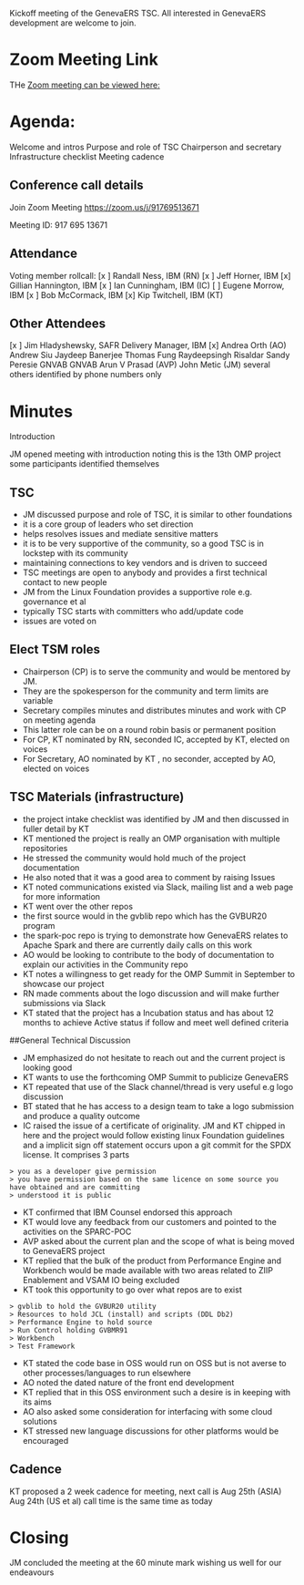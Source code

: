 Kickoff meeting of the GenevaERS TSC. All interested in GenevaERS development are welcome to join.

# Zoom Meeting Link
THe [Zoom meeting can be viewed here:](https://zoom.us/rec/share/4fdTduqpzFFJcK-T71jlR4o8IrrOX6a81iYf-aAKmht_z3nOjA5340DTxLhdw9T6?startTime=1597193726000)


# Agenda:

Welcome and intros
Purpose and role of TSC
Chairperson and secretary
Infrastructure checklist
Meeting cadence

## Conference call details

Join Zoom Meeting
https://zoom.us/j/91769513671

Meeting ID: 917 695 13671

## Attendance
Voting member rollcall:
[x ] Randall Ness, IBM (RN)
[x ] Jeff Horner, IBM
[x] Gillian Hannington, IBM
[x ] Ian Cunningham, IBM (IC)
[ ] Eugene Morrow, IBM
[x ] Bob McCormack, IBM
[x] Kip Twitchell, IBM (KT)

## Other Attendees
[x ] Jim Hladyshewsky, SAFR Delivery Manager, IBM
[x] Andrea Orth (AO)
Andrew Siu
Jaydeep Banerjee
Thomas Fung
Raydeepsingh Risaldar
Sandy Peresie
GNVAB GNVAB
Arun V Prasad (AVP)
John Metic (JM)
several others identified by phone numbers only

# Minutes

Introduction

JM opened meeting with introduction noting this is the 13th OMP project
some participants identified themselves

## TSC

   - JM discussed purpose and role of TSC, it is similar to other foundations
   - it is a core group of leaders who set direction
   - helps resolves issues and mediate sensitive matters
   - it is to be very supportive of the community, so a good TSC is in lockstep with its community
   - maintaining connections to key vendors and is driven to succeed
   - TSC meetings are open to anybody and provides a first technical contact to new people
   - JM from the Linux Foundation provides a supportive role e.g. governance et al
   - typically TSC starts with committers who add/update code
   - issues are voted on

## Elect TSM roles

   - Chairperson (CP) is to serve the community and would be mentored by JM.
   - They are the spokesperson for the community and term limits are variable
   - Secretary compiles minutes and distributes minutes and work with CP on meeting agenda
   - This latter role can be on a round robin basis or permanent position
   - For CP, KT nominated by RN, seconded IC, accepted by KT, elected on voices
   - For Secretary, AO nominated by KT , no seconder, accepted by AO, elected on voices

## TSC Materials (infrastructure)

   - the project intake checklist was identified by JM and then discussed in fuller detail by KT
   - KT mentioned the project is really an OMP organisation with multiple repositories
   - He stressed the community would hold much of the project documentation
   - He also noted that it was a good area to comment by raising Issues
   - KT noted communications existed via Slack, mailing list and a web page for more information
   - KT went over the other repos
   - the first source would in the gvblib repo which has the GVBUR20 program
   - the spark-poc repo is trying to demonstrate how GenevaERS relates to Apache Spark and there are currently daily calls on this work
   - AO would be looking to contribute to the body of documentation to explain our activities in the Community repo
   - KT notes a willingness to get ready for the OMP Summit in September to showcase our project
   - RN made comments about the logo discussion and will make further submissions via Slack
   - KT stated that the project has a Incubation status and has about 12 months to achieve Active status if follow and meet well defined criteria

##General Technical Discussion

   - JM emphasized do not hesitate to reach out and the current project is looking good
   - KT wants to use the forthcoming OMP Summit to publicize GenevaERS
   - KT repeated that use of the Slack channel/thread is very useful e.g logo discussion
   - BT stated that he has access to a design team to take a logo submission and produce a quality outcome
   - IC raised the issue of a certificate of originality. JM and KT chipped in here and the project would follow existing linux Foundation guidelines and a implicit sign off statement occurs upon a git commit for the SPDX license. It comprises 3 parts

    > you as a developer give permission
    > you have permission based on the same licence on some source you have obtained and are committing
    > understood it is public

   - KT confirmed that IBM Counsel endorsed this approach
   - KT would love any feedback from our customers and pointed to the activities on the SPARC-POC
   - AVP asked about the current plan and the scope of what is being moved to GenevaERS project
   - KT replied that the bulk of the product from Performance Engine and Workbench would be made available with two areas related to ZIIP Enablement and VSAM IO being excluded
   - KT took this opportunity to go over what repos are to exist

    > gvblib to hold the GVBUR20 utility
    > Resources to hold JCL (install) and scripts (DDL Db2)
    > Performance Engine to hold source
    > Run Control holding GVBMR91
    > Workbench
    > Test Framework
   - KT stated the code base in OSS would run on OSS but is not averse to other processes/languages to run elsewhere
   - AO noted the dated nature of the front end development
   - KT replied that in this OSS environment such a desire is in keeping with its aims
   - AO also asked some consideration for interfacing with some cloud solutions
   - KT stressed new language discussions for other platforms would be encouraged

## Cadence

KT proposed a 2 week cadence for meeting, next call is Aug 25th (ASIA) Aug 24th (US et al)
call time is the same time as today

# Closing

JM concluded the meeting at the 60 minute mark wishing us well for our endeavours